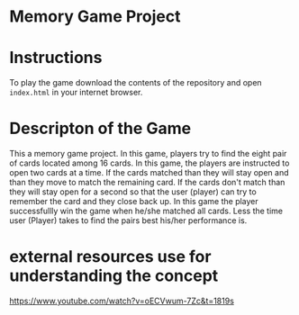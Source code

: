 # Memory Game Project

# Instructions
To play the game download the contents of the repository and open `index.html` in your internet browser.

# Descripton of the Game
This a memory game project. In this game, players try to find the eight pair of cards located 
among 16 cards. In this game, the players are instructed to open two cards at a time. If the cards matched than they
will stay open and than they move to match the remaining card. If the cards don't match than they will stay open
for a second so that the user (player) can try to  remember the card and they close back up. In this game the player successfullly win the game when he/she matched all cards. Less the time user (Player) takes to find the pairs best his/her performance is.

# external resources use for understanding the concept
https://www.youtube.com/watch?v=oECVwum-7Zc&t=1819s
